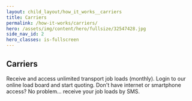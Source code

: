 ```yaml
---
layout: child_layout/how_it_works__carriers
title: Carriers
permalink: /how-it-works/carriers/
hero: /assets/img/content/hero/fullsize/32547428.jpg
side_nav_id: 2
hero_classes: is-fullscreen
---
```


## Carriers

Receive and access unlimited transport job loads (monthly). Login to our online load board and start quoting.
Don't have internet or smartphone access? No problem... receive your job loads by SMS.